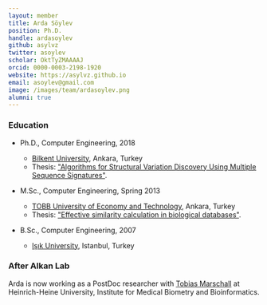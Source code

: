 ```yaml
---
layout: member
title: Arda Söylev
position: Ph.D.
handle: ardasoylev
github: asylvz
twitter: asoylev
scholar: OktTyZMAAAAJ
orcid: 0000-0003-2198-1920
website: https://asylvz.github.io
email: asoylev@gmail.com
image: /images/team/ardasoylev.png
alumni: true
---
```


### Education
- Ph.D., Computer Engineering, 2018
  - [Bilkent University](http://www.cs.bilkent.edu.tr/), Ankara, Turkey
  - Thesis: ["Algorithms for Structural Variation Discovery Using Multiple Sequence Signatures"](https://tez.yok.gov.tr/UlusalTezMerkezi/TezGoster?key=fS4sqEZr79C_n60Rk6MjFU8qkfawUzXz-vAoFM9s0jzQtV0-YOxzcIhQGSY0IiFy).
  
- M.Sc., Computer Engineering, Spring 2013 
  - [TOBB University of Economy and Technology](https://www.etu.edu.tr/en/bolum/computer-engineering), Ankara, Turkey 
  - Thesis: ["Effective similarity calculation in biological databases"](https://tez.yok.gov.tr/UlusalTezMerkezi/TezGoster?key=iTkOhwevEenJZ3onUvs52kd3hoCrdRR2zjSMKCClYwEi_pV5SqipdxfmmIhRnosx).
  
- B.Sc., Computer Engineering, 2007 
  - [Işık University](https://www.isikun.edu.tr/en/akademik/muhendislik-fakultesi/bolumler-ve-programlar/bilgisayar-muhendisligi), Istanbul, Turkey


### After Alkan Lab

Arda is now working as a PostDoc researcher with [Tobias Marschall](https://marschall-lab.github.io/) at Heinrich-Heine University, Institute for Medical Biometry and Bioinformatics.
 
 
